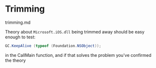 # Trimming

trimming.md

Theory about `Microsoft.iOS.dll` being trimmed away should be easy enough to test:

```csharp
GC.KeepAlive (typeof (Foundation.NSObject)); 
```

in the CallMain function, and if that solves the problem you've confirmed the theory

